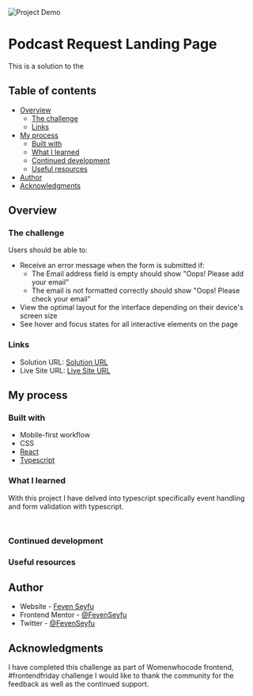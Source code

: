 
![Project Demo]()
# Podcast Request Landing Page

This is a solution to the 

## Table of contents

- [Overview](#overview)
  - [The challenge](#the-challenge)
  - [Links](#links)
- [My process](#my-process)
  - [Built with](#built-with)
  - [What I learned](#what-i-learned)
  - [Continued development](#continued-development)
  - [Useful resources](#useful-resources)
- [Author](#author)
- [Acknowledgments](#acknowledgments)

## Overview

### The challenge

Users should be able to:

- Receive an error message when the form is submitted if:
  - The Email address field is empty should show "Oops! Please add your email"
  - The email is not formatted correctly should show "Oops! Please check your email"
- View the optimal layout for the interface depending on their device's screen size
- See hover and focus states for all interactive elements on the page

### Links

- Solution URL: [Solution URL]()
- Live Site URL: [Live Site URL]()

## My process

### Built with

- Mobile-first workflow
- CSS 
- [React](https://react.dev/)
- [Typescript](https://www.typescriptlang.org/)

### What I learned

With this project I have delved into typescript specifically  event handling and form validation with typescript.

```html

```

```ts
```

### Continued development


### Useful resources

## Author

- Website - [Feven Seyfu](https://fevenseyfu.tech)
- Frontend Mentor - [@FevenSeyfu](https://www.frontendmentor.io/profile/FevenSeyfu)
- Twitter - [@FevenSeyfu](https://www.twitter.com/FevenSeyfu)

## Acknowledgments

I have completed this challenge as part of Womenwhocode frontend, #frontendfriday challenge I would like to thank the community for the feedback as well as the continued support. 